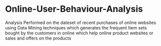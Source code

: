 # Online-User-Behaviour-Analysis
Analysis Performed on the dateset of recent purchases of online websites using Data Mining techniques which generates the frequent Item sets bought by the customers in online which help online product websites or sales and offers on the products

